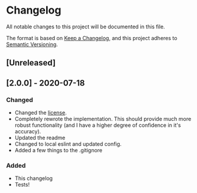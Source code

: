 # Changelog

All notable changes to this project will be documented in this file.

The format is based on [Keep a Changelog](https://keepachangelog.com/en/1.0.0/),
and this project adheres to [Semantic Versioning](https://semver.org/spec/v2.0.0.html).

## [Unreleased]

## [2.0.0] - 2020-07-18

### Changed

- Changed the [license](./LICENSE.md).
- Completely rewrote the implementation. This should provide much more robust functionality (and I have a higher degree of confidence in it's accuracy).
- Updated the readme
- Changed to local eslint and updated config.
- Added a few things to the .gitignore

### Added

- This changelog
- Tests!

